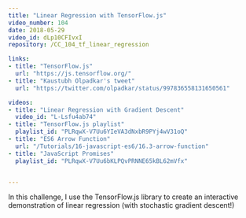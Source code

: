 ```yaml
---
title: "Linear Regression with TensorFlow.js"
video_number: 104
date: 2018-05-29
video_id: dLp10CFIvxI
repository: /CC_104_tf_linear_regression

links:
- title: "TensorFlow.js"
  url: "https://js.tensorflow.org/"
- title: "Kaustubh Olpadkar's tweet"
  url: "https://twitter.com/olpadkar/status/997836558131650561"

videos:
- title: "Linear Regression with Gradient Descent"
  video_id: "L-Lsfu4ab74"
- title: "TensorFlow.js playlist"
  playlist_id: "PLRqwX-V7Uu6YIeVA3dNxbR9PYj4wV31oQ"
- title: "ES6 Arrow Function"
  url: "/Tutorials/16-javascript-es6/16.3-arrow-function"
- title: "JavaScript Promises"
  playlist_id: "PLRqwX-V7Uu6bKLPQvPRNNE65kBL62mVfx"


---
```


In this challenge, I use the TensorFlow.js library to create an interactive demonstration of linear regression (with stochastic gradient descent!)
